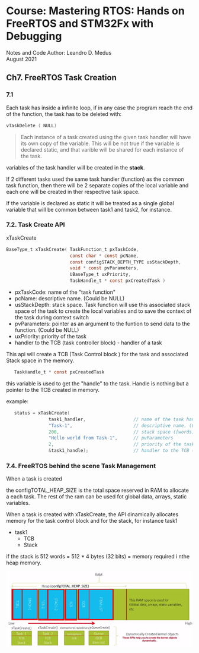 # Course: Mastering RTOS: Hands on FreeRTOS and STM32Fx with Debugging

Notes and Code Author: Leandro D. Medus  
August 2021

## Ch7. FreeRTOS Task Creation

### 7.1

Each task has inside a infinite loop, if in any case the program reach the end of the function, the task has to be deleted with:

```c
vTaskDelete ( NULL)
```

> Each instance of a task created using the given task handler will have its own copy of the variable. This will be not true if the variable is declared static, and that varible will be shared for each instance of the task.

variables of the task handler will be created in the **stack**.

If 2 different tasks used the same task handler (function) as the common task function, then there will be 2 separate copies of the local variable and each one will be created in ther respective task space.

If the variable is declared as static it will be treated as a single global variable that will be common between task1 and task2, for instance.

### 7.2. Task Create API

xTaskCreate 

```c
BaseType_t xTaskCreate(	TaskFunction_t pxTaskCode,
                        const char * const pcName,
                        const configSTACK_DEPTH_TYPE usStackDepth,
                        void * const pvParameters,
                        UBaseType_t uxPriority,
                        TaskHandle_t * const pxCreatedTask )
```

* pxTaskCode: name of the "task function"
* pcName: descriptive name. (Could be NULL)
* usStackDepth: stack space. Task function will use this associated stack space of the task to create the local variables and to save the context of the task during context switch
* pvParameters: pointer as an argument to the funtion to send data to the function. (Could be NULL)
* uxPriority: priority of the task
* handler to the TCB (task controller block) - handler of a task

This api will create a TCB (Task Control block ) for the task and associated Stack space in the memory.

```c
   TaskHandle_t * const pxCreatedTask
```
this variable is used to get the "handle" to the task. Handle is nothing but a pointer to the TCB created in memory.

example:
```c
   status = xTaskCreate(
                task1_handler,                  // name of the task handler
                "Task-1",                       // descriptive name. (Could be NULL)
                200,                            // stack space ([words] = 4*words [bytes])
                "Hello world from Task-1",      // pvParameters
                2,                              // priority of the task
                &task1_handle);                 // handler to the TCB (task controller block)
```

<!-- Priority: -->


### 7.4. FreeRTOS behind the scene Task Management

When a task is created

the configTOTAL_HEAP_SIZE is the total space reserved in RAM to allocate a each task. The rest of the ram can be used fot global data, arrays, static variables.

When a task is created with xTaskCreate, the API dinamically allocates memory for the task control block and for the stack, for instance task1
* task1
    * TCB
    * Stack

if the stack is 512 words = 512 * 4 bytes (32 bits) = memory required i nthe heap memory.

![heap_task_creation](img/heap_task_creation.png)


